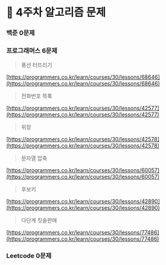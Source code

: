 # 🚨 4주차 알고리즘 문제

### **백준 0문제**


### **프로그래머스 6문제**

> 풍선 터뜨리기

[https://programmers.co.kr/learn/courses/30/lessons/68646](https://programmers.co.kr/learn/courses/30/lessons/68646)

> 전화번호 목록

[https://programmers.co.kr/learn/courses/30/lessons/42577](https://programmers.co.kr/learn/courses/30/lessons/42577)

> 위장

[https://programmers.co.kr/learn/courses/30/lessons/42578](https://programmers.co.kr/learn/courses/30/lessons/42578)

> 문자열 압축

[https://programmers.co.kr/learn/courses/30/lessons/60057](https://programmers.co.kr/learn/courses/30/lessons/60057)

> 후보키

[https://programmers.co.kr/learn/courses/30/lessons/42890](https://programmers.co.kr/learn/courses/30/lessons/42890)

> 다단계 칫솔판매

[https://programmers.co.kr/learn/courses/30/lessons/77486](https://programmers.co.kr/learn/courses/30/lessons/77486)

### **Leetcode 0문제**

